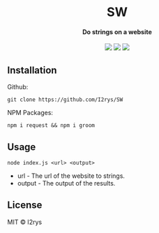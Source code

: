 <h1 align="center">SW</h1>
<h4 align="center">Do strings on a website</h4>
<p align="center">
	<a href="https://github.com/I2rys/SW/blob/main/LICENSE"><img src="https://img.shields.io/github/license/I2rys/SW?style=flat-square"></img></a>
	<a href="https://github.com/I2rys/SW/issues"><img src="https://img.shields.io/github/issues/I2rys/SW.svg"></img></a>
	<a href="https://nodejs.org/"><img src="https://img.shields.io/badge/-Nodejs-green?style=flat-square&logo=Node.js"></img></a>
</p>


## Installation
Github:

    git clone https://github.com/I2rys/SW

NPM Packages:

    npm i request && npm i groom
    
## Usage

    node index.js <url> <output>

+ url - The url of the website to strings.
+ output - The output of the results.

## License
MIT © I2rys
